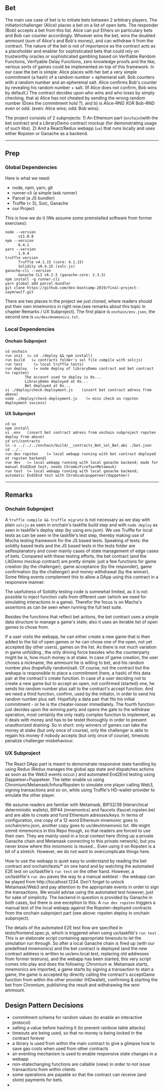 Bet
---
The main use case of bet is to initiate bets between 2 arbitrary players. The initiator/challenger (Alice) places a bet on a list of open bets. The responder (Bob) accepts a bet from this list. Alice can put Ethers on particulary bets and Bob can counter accordingly. Whoever wins the bet, wins the doubled ammount (sum of Alice's and Bob's money), and can withdraw it from the contract. The nature of the bet is not of importance as the contract acts as a placeholder and enabler for sophisticated bets that could rely on trustworthy oracles or sophisticated gambling based on Verifiable Random Functions, Verifyable Delay Functions, zero knowledge proofs and the like; verious sorts of games could be implemented on top of this framework. In our case the bet is simple: Alice places with her bet a very simple commitment (a hash) of a random number + ephemeral salt. Bob counters with a random number and an epheremal salt. Alice confirms Bob's counter by revealing his random number + salt. (If Alice does not confirm, Bob wins by default.) The contract decides upon who wins and who loses by simply checking, that a) Alice has not cheated by sending the wrong random number (Does the commitment hold ?), and b) is Alice-RND XOR Bob-RND even or odd. (even: Alice wins; odd: Bob wins). 

The project consists of 2 subprojects: 1) An Ethereum part (```onchain```)with the bet sontract and a LibraryDemo contract mockup (for demonstrating usage of such libs). 2) And a React/Redux webapp (```ux```) that runs locally and uses either Ropsten or Ganache as a backend.

---

## Prep
### Global Dependencies
Here is what we need:
* node, npm, yarn, git
* runner-cli (a simple task runner)
* Parcel (a JS bundler)
* Truffle (< 5), Solc, Ganache
* our Project

This is how we do it (We assume some preinstalled software from former exercises):
```
node --version
      v11.0.0
npm --version
      6.4.1
yarn --version
      1.9.4
truffle version
      Truffle v4.1.15 (core: 4.1.15)
      Solidity v0.4.25 (solc-js)
ganache-cli --version
      Ganache CLI v6.2.5 (ganache-core: 2.3.3)
npm install -g runner-cli
yarn global add parcel-bundler
git clone https://github.com/dev-bootcamp-2019/final-project-saymrwulf.git
```
There are two places in the project we just cloned, where readers should put their own mnemonics in right now.(see remarks about this topic in chapter Remarks / UX Subproject). 
The first place is ```onchain/env.json```, the second one is ```ux/dev/mnemonics.txt```.

### Local Dependencies   
#### Onchain Subproject
```
cd onchain
run init  (= cd ./deploy && npm install)
run build   (= contracts folder's sol file compile with solcjs)
run test     (= local truffle tests)
run deploy   (= node deploy of libraryDemo contract and bet contract to ropsten)
         The account used to deploy is 0x...
         LibraryDemo deployed at 0x...
         Bet deployed at 0x...
vi ./deploy/check-deployment.js    (insert bet contract adress from above)
node ./deploy/check-deployment.js    (= mini check on ropsten deployment success)
```
#### UX Subproject
```
cd ux
npm install
vi .env   (insert bet contract adress from onchain subproject ropsten deploy from above)
cd src/contracts
ln -s ../../../onchain/build/__contracts_Bet_sol_Bet.abi ./bet.json
cd ../..
run dev ropsten    (= local webapp running with bet contract deployed at ropsten backend)
run dev   (= local webapp running with local ganache backend; made for manual End2End test; needs Chrome/Firefox+Metamask)
run test  (= local webapp running with local ganache backend; automatic End2End test with Chromium/puppeteer/dappeteer)
```
---

## Remarks
### Onchain Subproject
A ```truffle compile && truffle migrate``` is not necessary as we stay with plain ```solcjs``` as seen in onchain's taskfile build step and with ```node deploy``` as seen in taskfile's deploy step (by using env.json). We use Truffle for local tests as can be seen in the taskfile's test step, thereby making use of Mocha testing framework for the JS based tests. Speaking of tests: the solidity based tests and the JS based tests in the tests folder are selfexplanatory and cover mainly cases of state management of edge cases of bets. Compared with these testing efforts, the bet contract (and the LibDemo mockup contract) are pretty simple: just a few functions for game creation (by the challenger), game acceptance (by the responder), game confirmation (by the challenger) and money withdrawal (by the winner). Some fitting events complement this to allow a DApp using this contract in a responsive manner.

The usefulness of Solidity testing code is somewhat limited, as it is not possible to inject function calls from different user (which we need for simulating interactions in a game). Therefor the focus is on Macha's assertions as can be seen when running the full test suite.

Besides the functions that reflect bet actions, the bet contract uses a simple data structure to manage a game's state; also it uses an iterable list of open games to chose from.

If a user visits the webapp, he can either create a new game that is then added to the list of open games or he can chose one of the open, not yet accepted (by other users), games on the list. As there is not much variation in game unfolding , the only driving force besides who the counterparty might be is, how much money is at stake. In case of game creation, the user choses a nickname, the ammount he is willing to bet, and his random number plus (hopefully random)salt. Of course, not the contract but the webapp is responsible to place a commitment (here, a hash) of this data pair at the contract's create function. In case of a user deciding not to create a new game but to accept an open, not confirmed (started) one, he sends his random number plus salt to the contract's accept function. And we need a third function, confirm, used by the initiator, in order to send his random number plus salt. Hopefully a data pair that fits his initial commitment - or he is the cheater-looser immediately. The fourth function just decides upon the winning party and opens the gate to the withdraw operation, most certainly the only really complex function to implement, as it deals with money and has to be testet thoroughly in order to prevent unauthorized draining. So in short: only winners of games can take the money at stake (but only once of course), only the challenger is able to regain his money if nobody accepts (but only once of course), timeouts penalize challenger misbehaviour.  

### UX Subproject

The React DApp part is meant to demonstrate responsive state handling by using Redux (Redux manages the global app state and dispatches actions as soon as the Web3 events occur.) and automated End2End testing using Dappeteer+Puppeteer. The latter enable us using Chromium/Metamask/Infura/Ropsten to simulate one player calling Web3, signing transactions and so on, while using Truffle's HD-wallet-provider to emulate the other player.  

We assume readers are familiar with Metamask, BIP32/39 (hierarchical deterministic wallets), BIP44 (mnemonics) and faucets (faucet.ropsten.be) and are able to create and fund Ethereum adresses/keys. In terms of configuration, one copy of a 12 word Ethereum mnemonic goes to onchain/env.json, another copy goes to ux/dev/mnemonic.txt. We might ommit mnemonics in this Repo though, so that readers are forced to use their own. They are mainly used in a local context here (firing up a private Ganache chain and Metamask connecting to this private network), but you never know where this mnomonic is reused... Even using it on Ropsten is a bit of a stretch. However, we do not want to overcomplicate things here. 

How to use the webapp is quiet easy to understand by reading the bet contract and onchain/tests/* on one hand and by watching the automated E2E test on ux/taskfile's ```run test``` on the other hand. However, a ux/taskfile's ```run dev``` paves the way to a manual webtest - the webapp can be played from http://localhost:1234. Don't forget to unlock Metamask/Web3 and pay attention to the appropriate events in order to sign the transactions. We would advise using the automated test however, just for sake of simplicity. The backend in question is provided by Ganache in both cases, but there is one exception to this: A ```run dev ropsten``` triggers a manual test of the local webapp against the Ropsten-deployed contracts from the onchain subproject part (see above: ropsten deploy in onchain subproject).

The details of the automated E2E test flow are specified in tests/frontend.spec.js, which is triggered when using ux/taskfile's ```run test``` . This is an elaborate script containing appropriate timeouts to let the simulation run through. So after a local Ganache chain is fired up (with our predefined mnemonics) and the bet contract is deployed (and the new contract address is written to ux/env.local.test, replacing old addresses from former testruns), and the webapp has been started, this very script comes into play and does the following: Chromium w. Metamask starts, mnemonics are imported, a game starts by signing a transaction to start a game, the game is accepted by directly calling the contract's acceptGame function from within the other provider (HDwallet), confirming & starting the bet from Chromium, publishing the result and withdrawing the won ammount.  


## Design Pattern Decisions

* commitment schema for random values (to enable an interactive protocol)
* salting a value before hashing it (to prevent rainbow table attacks)
* timeouts are being used, so that no money is being locked in the contract forever
* a library is used from within the main contract to give a glimpse how to save gas costs when used from other contracts  
* an eventing mechanism is used to enable responsive state changes in a webapp
* non-statechanging functions are callable (view) in order to not issue transactions from within clients
* some operations are payable so that the contract can receive (and store) payments for bets.
* 
